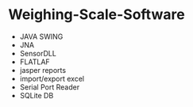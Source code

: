 # Weighing-Scale-Software <br>
<ul>
<li> JAVA SWING </li>
<li> JNA </li>
<li> SensorDLL </li>
<li>  FLATLAF </li>
<li> jasper reports </li>
<li> import/export excel </li>
<li> Serial Port Reader </li>
<li> SQLite DB </li>
